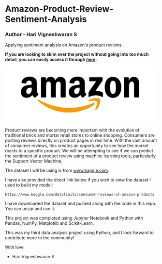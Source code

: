 # Amazon-Product-Review-Sentiment-Analysis
### Author - Hari Vigneshwaran S

Applying sentiment analysis on Amazon's product reviews.

**If you are looking to skim over the project without going into too much detail, you can easily access it through [_here_](https://nbviewer.org/github/SHariVigneshwaran/Amazon-Product-Review-Sentiment-Analysis/blob/master/Amazon-Products-Review-Sentiment-Analysis.ipynb).**

<img src="Amazon.jpg">

Product reviews are becoming more important with the evolution of traditional brick and mortar retail stores to online shopping. Consumers are posting reviews directly on product pages in real time. With the vast amount of consumer reviews, this creates an opportunity to see how the market reacts to a specific product.
We will be attempting to see if we can predict the sentiment of a product review using machine learning tools, particularly the Support Vector Machine.

The dataset I will be using is from www.kaggle.com.

I have also provided the direct link below if you wish to view the dataset I used to build my model:

    https://www.kaggle.com/datafiniti/consumer-reviews-of-amazon-products

I have downloaded the dataset and pushed along with the code in this repo.
You can unzip and use it.

This project was completed using Jupyter Notebook and Python with Pandas, NumPy, Matplotlib and Scikit-Learn.

This was my third data analysis project using Python, and I look forward to contribute more to the community!

With love
- Hari Vigneshwaran S
